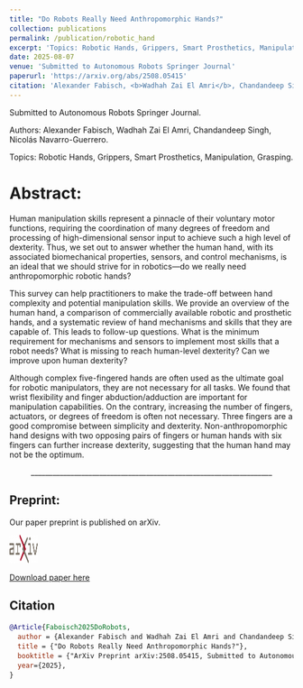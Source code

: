 ```yaml
---
title: "Do Robots Really Need Anthropomorphic Hands?"
collection: publications
permalink: /publication/robotic_hand
excerpt: 'Topics: Robotic Hands, Grippers, Smart Prosthetics, Manipulation, Grasping.'
date: 2025-08-07
venue: 'Submitted to Autonomous Robots Springer Journal'
paperurl: 'https://arxiv.org/abs/2508.05415'
citation: 'Alexander Fabisch, <b>Wadhah Zai El Amri</b>, Chandandeep Singh, Nicolás Navarro-Guerrero (2025). &quot;Do Robots Really Need Anthropomorphic Hands?&quot; <i>2025 Submitted to Autonomous Robots Springer Journal</i>.'
---
```


Submitted to Autonomous Robots Springer Journal.

Authors: Alexander Fabisch, Wadhah Zai El Amri, Chandandeep Singh, Nicolás Navarro-Guerrero.

Topics: Robotic Hands, Grippers, Smart Prosthetics, Manipulation, Grasping.

# Abstract: 

Human manipulation skills represent a pinnacle of their voluntary motor functions, requiring the coordination of many  degrees of freedom and processing of high-dimensional sensor input to achieve such a high level of dexterity. Thus, we set out to answer whether the human hand, with its associated biomechanical properties, sensors, and control mechanisms, is an ideal that we should strive for in robotics—do we really need anthropomorphic robotic hands? 

This survey can help practitioners to make the trade-off between hand complexity and potential manipulation skills. We provide an overview of the human hand, a comparison of commercially available robotic and prosthetic hands, and a systematic review of hand mechanisms and skills that they are capable of. This leads to follow-up questions. What is the minimum requirement for mechanisms and sensors to implement most skills that a robot needs? What is missing to reach human-level dexterity? Can we improve upon human dexterity?

Although complex five-fingered hands are often used as the ultimate goal for robotic manipulators, they are not necessary for all tasks. We found that wrist flexibility and finger abduction/adduction are important for manipulation capabilities. On the contrary, increasing the number of fingers, actuators, or degrees of freedom is often not necessary. Three fingers are a good compromise between simplicity and dexterity. Non-anthropomorphic hand designs with two opposing pairs of fingers or human hands with six fingers can further increase dexterity, suggesting that the human hand may not be the optimum.

<p align="center">
___________________________________________________________________
</p>

## Preprint: 

Our paper preprint is published on arXiv.

[<img src="../images/ArXiv_logo.png" width="50" height="50">](https://arxiv.org/abs/2508.05415)

[Download paper here](http://wzaielamri.github.io/files/robotic_hands.pdf)

## Citation

```bibtex
@Article{Faboisch2025DoRobots,
  author = {Alexander Fabisch and Wadhah Zai El Amri and Chandandeep Singh and {Navarro-Guerrero}, Nicol{\'a}s},
  title = {"Do Robots Really Need Anthropomorphic Hands?"},
  booktitle = {"ArXiv Preprint arXiv:2508.05415, Submitted to Autonomous Robots Springer Journal"},
  year={2025},
}
```
